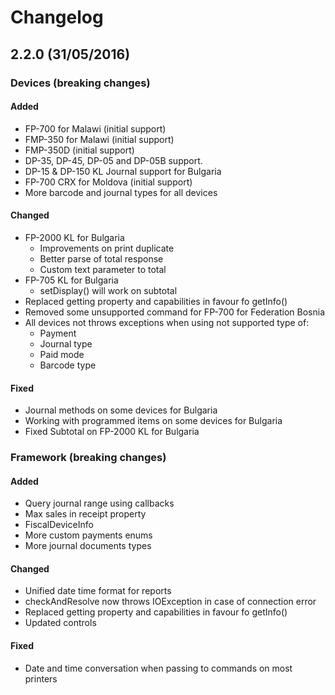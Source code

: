 # Changelog
## 2.2.0 (31/05/2016)

### Devices (breaking changes)

#### Added
- FP-700 for Malawi (initial support)
- FMP-350 for Malawi (initial support)
- FMP-350D (initial support)
- DP-35, DP-45, DP-05 and DP-05B support.
- DP-15 & DP-150 KL Journal support for Bulgaria
- FP-700 CRX for Moldova (initial support)
- More barcode and journal types for all devices

#### Changed
- FP-2000 KL for Bulgaria
    - Improvements on print duplicate
    - Better parse of total response
    - Custom text parameter to total
- FP-705 KL for Bulgaria
    - setDisplay() will work on subtotal
- Replaced getting property and capabilities in favour fo getInfo()
- Removed some unsupported command for FP-700 for Federation Bosnia
- All devices not throws exceptions when using not supported type of:
    - Payment
    - Journal type
    - Paid mode
    - Barcode type

#### Fixed
- Journal methods on some devices for Bulgaria
- Working with programmed items on some devices for Bulgaria
- Fixed Subtotal on FP-2000 KL for Bulgaria

### Framework (breaking changes)

#### Added
- Query journal range using callbacks
- Max sales in receipt property
- FiscalDeviceInfo
- More custom payments enums
- More journal documents types

#### Changed
- Unified date time format for reports
- checkAndResolve now throws IOException in case of connection error
- Replaced getting property and capabilities in favour fo getInfo()
- Updated controls

#### Fixed
- Date and time conversation when passing to commands on most printers

